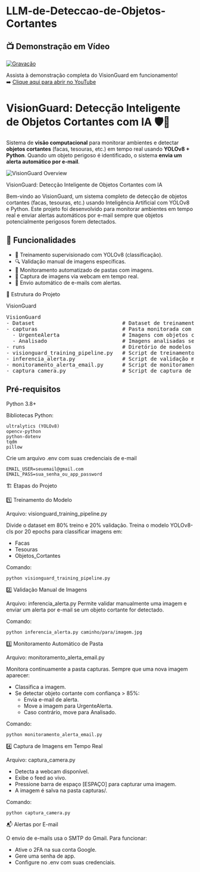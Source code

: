 # LLM-de-Deteccao-de-Objetos-Cortantes

## 📺 Demonstração em Vídeo

[![Gravação](https://img.youtube.com/vi/Jd-H-yjYvXM/0.jpg)](https://youtu.be/Jd-H-yjYvXM)

Assista à demonstração completa do VisionGuard em funcionamento!  
➡️ [Clique aqui para abrir no YouTube](https://youtu.be/Jd-H-yjYvXM)


# VisionGuard: Detecção Inteligente de Objetos Cortantes com IA 🛡️🔪

Sistema de **visão computacional** para monitorar ambientes e detectar **objetos cortantes** (facas, tesouras, etc.) em tempo real usando **YOLOv8 + Python**. Quando um objeto perigoso é identificado, o sistema **envia um alerta automático por e-mail**.

![VisionGuard Overview](link_da_imagem_arquitetura.png)



VisionGuard: Detecção Inteligente de Objetos Cortantes com IA

Bem-vindo ao VisionGuard, um sistema completo de detecção de objetos cortantes (facas, tesouras, etc.) usando Inteligência Artificial com YOLOv8 e Python. Este projeto foi desenvolvido para monitorar ambientes em tempo real e enviar alertas automáticos por e-mail sempre que objetos potencialmente perigosos forem detectados.



## 🚀 Funcionalidades

- 🎯 Treinamento supervisionado com YOLOv8 (classificação).
- 🔍 Validação manual de imagens específicas.
- 📂 Monitoramento automatizado de pastas com imagens.
- 🎥 Captura de imagens via webcam em tempo real.
- 📧 Envio automático de e-mails com alertas.



🧱 Estrutura do Projeto

VisionGuard
<pre>
VisionGuard
- Dataset                            # Dataset de treinamento (Facas, Tesouras, Objetos_Cortantes)
- capturas                           # Pasta monitorada com imagens capturadas
  - UrgenteAlerta                    # Imagens com objetos cortantes detectados
  - Analisado                        # Imagens analisadas sem risco detectado 
- runs                               # Diretório de modelos treinados (YOLOv8)
- visionguard_training_pipeline.py   # Script de treinamento
- inferencia_alerta.py               # Script de validação manual
- monitoramento_alerta_email.py      # Script de monitoramento e alerta
- captura_camera.py                  # Script de captura de imagens via webcam
</pre>




## **Pré-requisitos**

Python 3.8+

Bibliotecas Python:

``` 
ultralytics (YOLOv8)
opencv-python
python-dotenv
tqdm
pillow
```

Crie um arquivo .env com suas credenciais de e-mail
```
EMAIL_USER=seuemail@gmail.com
EMAIL_PASS=sua_senha_ou_app_password
```

🏗️ Etapas do Projeto

1️⃣ Treinamento do Modelo

Arquivo: visionguard_training_pipeline.py

Divide o dataset em 80% treino e 20% validação.
Treina o modelo YOLOv8-cls por 20 epochs para classificar imagens em:

- Facas
- Tesouras
- Objetos_Cortantes

Comando:
```
python visionguard_training_pipeline.py
```


2️⃣ Validação Manual de Imagens

Arquivo: inferencia_alerta.py
Permite validar manualmente uma imagem e enviar um alerta por e-mail se um objeto cortante for detectado.

Comando:
```
python inferencia_alerta.py caminho/para/imagem.jpg
```

3️⃣ Monitoramento Automático de Pasta

Arquivo: monitoramento_alerta_email.py

Monitora continuamente a pasta capturas.
Sempre que uma nova imagem aparecer:
- Classifica a imagem.
- Se detectar objeto cortante com confiança > 85%:
  - Envia e-mail de alerta.
  - Move a imagem para UrgenteAlerta.
  - Caso contrário, move para Analisado.

Comando:
```
python monitoramento_alerta_email.py
```

4️⃣ Captura de Imagens em Tempo Real

Arquivo: captura_camera.py
- Detecta a webcam disponível.
- Exibe o feed ao vivo.
- Pressione barra de espaço [ESPAÇO] para capturar uma imagem.
- A imagem é salva na pasta capturas/.

Comando:
```
python captura_camera.py
```

📬 Alertas por E-mail

O envio de e-mails usa o SMTP do Gmail. Para funcionar:
- Ative o 2FA na sua conta Google.
- Gere uma senha de app.
- Configure no .env com suas credenciais.
